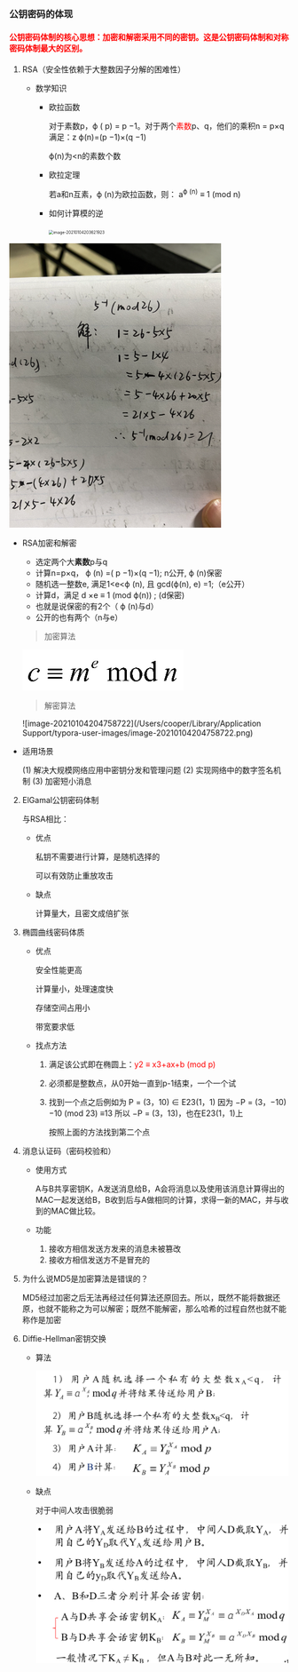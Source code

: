 ### 公钥密码的体现

#### <font color=red>公钥密码体制的核心思想：加密和解密采用不同的密钥。这是公钥密码体制和对称密码体制最大的区别。</font>



1. RSA（安全性依赖于大整数因子分解的困难性）

   - 数学知识

     - 欧拉函数

       对于素数p，ϕ ( p) = p −1。对于两个<font color=red>素数</font>p、q，他们的乘积n = p×q满足：z
                                ϕ(n)=(p −1)×(q −1)

        ϕ(n)为<n的素数个数

     - 欧拉定理

       若a和n互素，ϕ (n)为欧拉函数，则：
                         a<sup>ϕ (n)</sup> ≡ 1 (mod n)

     - 如何计算模的逆

       <img src="/Users/cooper/Library/Application Support/typora-user-images/image-20210104203621923.png" alt="image-20210104203621923" style="zoom:50%;" />

       

<img src="https://raw.githubusercontent.com/CooperXJ/ImageBed/master/img/20210104204003.png" alt="image-20210104203957296" style="zoom:50%;" />



- RSA加密和解密

  - 选定两个大**素数**p与q
  - 计算n=p$\times$q， ϕ (n) =( p −1)×(q −1); n公开, ϕ (n)保密
  - 随机选一整数e, 满足1<e<ϕ (n), 且
                        gcd(ϕ(n), e) =1;（e公开）
  - 计算d，满足
                        d ×e ≡ 1 (mod ϕ(n)) ;       (d保密)
  - 也就是说保密的有2个（ ϕ (n)与d）
  - 公开的也有两个（n与e）

  > 加密算法

  ![image-20210104204740160](https://raw.githubusercontent.com/CooperXJ/ImageBed/master/img/20210104204742.png)

  > 解密算法

  ![image-20210104204758722](/Users/cooper/Library/Application Support/typora-user-images/image-20210104204758722.png)

- 适用场景

  (1) 解决大规模网络应用中密钥分发和管理问题
  (2) 实现网络中的数字签名机制
  (3) 加密短小消息

2. ElGamal公钥密码体制

   与RSA相比：

   - 优点

     私钥不需要进行计算，是随机选择的

     可以有效防止重放攻击

   - 缺点

     计算量大，且密文成倍扩张

3. 椭圆曲线密码体质

   - 优点

     安全性能更高

     计算量小，处理速度快

     存储空间占用小

     带宽要求低

   - 找点方法

     1. 满足该公式即在椭圆上：<font color=red>y2 ≡ x3+ax+b (mod p)</font>

     2. 必须都是整数点，从0开始一直到p-1结束，一个一个试

     3. 找到一个点之后例如为 P = (3，10) ∈ E23(1，1) 
              因为  −P = (3，−10)
                        −10 (mod 23) ≡13
              所以  −P = (3，13)，也在E23(1，1)上

        按照上面的方法找到第二个点

4. 消息认证码（密码校验和）

   - 使用方式

     A与B共享密钥K，A发送消息给B，A会将消息以及使用该消息计算得出的MAC一起发送给B，B收到后与A做相同的计算，求得一新的MAC，并与收到的MAC做比较。

   - 功能

     1. 接收方相信发送方发来的消息未被篡改
     2. 接收方相信发送方不是冒充的

5. 为什么说MD5是加密算法是错误的？

   MD5经过加密之后无法再经过任何算法还原回去。所以，既然不能将数据还原，也就不能称之为可以解密；既然不能解密，那么哈希的过程自然也就不能称作是加密

6. Diffie-Hellman密钥交换

   - 算法

     <img src="https://raw.githubusercontent.com/CooperXJ/ImageBed/master/img/20210108144042.png" alt="image-20210108144036254" style="zoom:50%;" />

   - 缺点

     对于中间人攻击很脆弱

     <img src="https://raw.githubusercontent.com/CooperXJ/ImageBed/master/img/20210108144150.png" alt="image-20210108144145259" style="zoom:50%;" />
